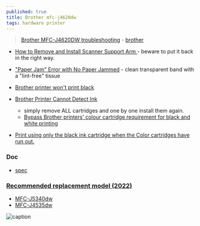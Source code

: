 ```yaml
---
published: true
title: Brother mfc-j4620dw
tags: hardware printer
---
```

> [Brother MFC-J4620DW troubleshooting](https://www.youtube.com/watch?v=tKy26kc9Yok&list=PLKBTzxCdZKlww8MPmVerFh8MvwKsN3VVt&index=5) - [brother](https://support.brother.com/g/b/producttop.aspx?c=fr&lang=fr&prod=mfcj4620dw_us_eu_as)


- [How to Remove and Install Scanner Support Arm ](https://www.youtube.com/watch?v=tKy26kc9Yok&list=PLKBTzxCdZKlww8MPmVerFh8MvwKsN3VVt&index=5) - beware to put it back in the right way.

- [ "Paper Jam" Error with No Paper Jammed](https://www.youtube.com/watch?v=SqWNFVIR6JA) - clean transparent band with a "lint-free" tissue

- [Brother printer won't print black](https://www.inkhub.com.au/ink/brother-printer-wont-print-black)
- [Brother Printer Cannot Detect Ink](https://www.inkhub.com.au/ink/brother-printer-cannot-detect-ink)
	- simply remove ALL cartridges and one by one install them again.
    - [Bypass Brother printers’ colour cartridge requirement for black and white printing](https://www.theblog.ca/brother-printer-colour-requirement)
- [Print using only the black ink cartridge when the Color cartridges have run out.](https://support.brother.com/g/b/faqend.aspx?c=as_ot&lang=en&prod=dcpj315w_eu_as&faqid=faq00002461_001)

### Doc

- [spec](https://support.brother.com/g/b/spec.aspx?c=fr&lang=fr&prod=mfcj4620dw_us_eu_as)


### [Recommended replacement model (2022)](https://www.brother-usa.com/-/media/ask-the-pm/printer-scanner-fax-replacement-model-guide.pdf)

- [MFC-J5340dw](https://www.brother-usa.com/products/mfcj5340dw) 
- [MFC-J4535dw](https://www.brother-usa.com/products/mfcj4535dw)


![caption](https://external-content.duckduckgo.com/iu/?u=https%3A%2F%2Ftse1.mm.bing.net%2Fth%3Fid%3DOIP.pJkACbsmiXWVbwHMnPl8bwHaFj%26pid%3DApi&f=1)
